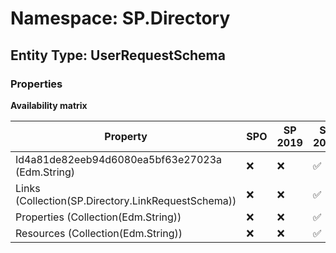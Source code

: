 # Namespace: SP.Directory

## Entity Type: UserRequestSchema

### Properties

**Availability matrix**

Property | SPO | SP 2019 | SP 2016 | SP 2013
----------|-----|---------|---------|--------
Id4a81de82eeb94d6080ea5bf63e27023a (Edm.String) | ❌ | ❌ | ✅ | ❌
Links (Collection(SP.Directory.LinkRequestSchema)) | ❌ | ❌ | ✅ | ❌
Properties (Collection(Edm.String)) | ❌ | ❌ | ✅ | ❌
Resources (Collection(Edm.String)) | ❌ | ❌ | ✅ | ❌

